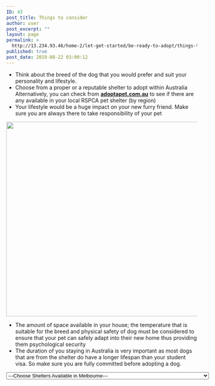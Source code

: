 ```yaml
---
ID: 43
post_title: Things to consider
author: user
post_excerpt: ""
layout: page
permalink: >
  http://13.234.93.46/home-2/let-get-started/be-ready-to-adopt/things-to-consider/
published: true
post_date: 2019-08-22 03:00:12
---
```

<ul>
 	<li>Think about the breed of the dog that you would prefer and suit your personality and lifestyle.</li>
 	<li>Choose from a proper or a reputable shelter to adopt within Australia Alternatively, you can check from <a href="https://www.adoptapet.com.au/" target="_blank" rel="noopener noreferrer"><strong><u>adoptapet.com.au</u></strong></a> to see if there are any available in your local RSPCA pet shelter (by region)</li>
 	<li>Your lifestyle would be a huge impact on your new furry friend. Make sure you are always there to take responsibility of your pet</li>
</ul>
<img width="768" height="512" src="http://13.234.93.46/wp-content/uploads/2019/08/things-to-consider-768x512.jpg" alt="" srcset="http://13.234.93.46/wp-content/uploads/2019/08/things-to-consider-768x512.jpg 768w, http://13.234.93.46/wp-content/uploads/2019/08/things-to-consider-300x200.jpg 300w, http://13.234.93.46/wp-content/uploads/2019/08/things-to-consider-1024x683.jpg 1024w, http://13.234.93.46/wp-content/uploads/2019/08/things-to-consider-450x300.jpg 450w" sizes="(max-width: 768px) 100vw, 768px">
<ul>
 	<li>The amount of space available in your house; the temperature that is suitable for the breed and physical safety of dog must be considered to ensure that your pet can safely adapt into their new home thus providing them psychological security</li>
 	<li>The duration of you staying in Australia is very important as most dogs that are from the shelter do have a longer lifespan than your student visa. So make sure you are fully committed before adopting a dog.</li>
</ul>
<select id="sid" onchange="javascript:window.open(this.options[this.selectedIndex].value)">
<option value="http://13.234.93.46/home-2/be-ready-to-adopt/things-to-consider/">
                ---Choose Shelters Available in Melbourne---
            </option>
<option value="https://www.whitepages.com.au/rspca-victoria-10069466/rspca-burwood-east-10069492B">RSPCA
                    Burwood East      (9224 2222) 3     Burwood Hwy       Burwood East      3151
            </option>
<option value="https://www.whitepages.com.au/rspca-victoria-10069466/rspca-portland-10456549B">
                RSPCA Portland (5523 4690)
                 185 Darts Rd
                Portland 3305
            </option>
<option value="https://www.aaps.org.au/">
                Australian Animal Protection Society (9798 8044)
                 10 Homeleigh Rd
                Keysborough 3173
            </option>
<option value="https://www.lortsmith.com/contact-us/location-and-hours/">
                Lort Smith (9328 3021)
                 24 Villers St
                 North Melbourne 3051
            </option>
<option value="https://dogshome.com/dog-adoption/adopt-a-dog/?gclid=CjwKCAjwnf7qBRAtEiwAseBO_NE9EmDkrKsFVtYHcFC18N8tfiD267hrbm59_7DziFGT3fZEgBktNBoCd7gQAvD_BwE">
                Lost Dogs Home &amp; Animal Shelter (9329 2755)
                 2 Gracie St
                 North Melbourne 3051
            </option>
<option value="https://saveadog.org.au/">
                Save-a-Dog Scheme (0418 389 810)
                  36 Weir St
                 Glen Iris 3146
            </option>
</select>
